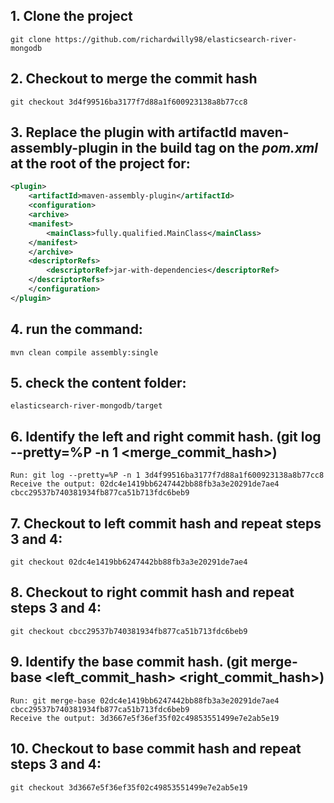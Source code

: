 ## 1. Clone the project 
    git clone https://github.com/richardwilly98/elasticsearch-river-mongodb

## 2. Checkout to merge the commit hash
    git checkout 3d4f99516ba3177f7d88a1f600923138a8b77cc8

## 3. Replace the plugin with artifactId maven-assembly-plugin in the build tag on the _pom.xml_ at the root of the project for:

```xml
<plugin>
    <artifactId>maven-assembly-plugin</artifactId> 
    <configuration> 
    <archive> 
    <manifest> 
        <mainClass>fully.qualified.MainClass</mainClass> 
    </manifest> 
    </archive> 
    <descriptorRefs> 
        <descriptorRef>jar-with-dependencies</descriptorRef> 
    </descriptorRefs> 
    </configuration> 
</plugin> 
``` 

## 4. run the command:
    mvn clean compile assembly:single

## 5. check the content folder: 
    elasticsearch-river-mongodb/target

## 6. Identify the left and right commit hash. (git log --pretty=%P -n 1 <merge_commit_hash>)
    Run: git log --pretty=%P -n 1 3d4f99516ba3177f7d88a1f600923138a8b77cc8
    Receive the output: 02dc4e1419bb6247442bb88fb3a3e20291de7ae4 cbcc29537b740381934fb877ca51b713fdc6beb9

## 7. Checkout to left commit hash and repeat steps 3 and 4:
    git checkout 02dc4e1419bb6247442bb88fb3a3e20291de7ae4

## 8. Checkout to right commit hash and repeat steps 3 and 4:
    git checkout cbcc29537b740381934fb877ca51b713fdc6beb9

## 9. Identify the base commit hash. (git merge-base <left_commit_hash> <right_commit_hash>)
    Run: git merge-base 02dc4e1419bb6247442bb88fb3a3e20291de7ae4 cbcc29537b740381934fb877ca51b713fdc6beb9
    Receive the output: 3d3667e5f36ef35f02c49853551499e7e2ab5e19

## 10. Checkout to base commit hash and repeat steps 3 and 4:
    git checkout 3d3667e5f36ef35f02c49853551499e7e2ab5e19


